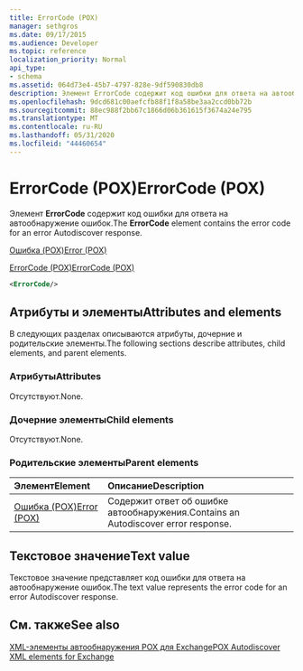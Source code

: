 ```yaml
---
title: ErrorCode (POX)
manager: sethgros
ms.date: 09/17/2015
ms.audience: Developer
ms.topic: reference
localization_priority: Normal
api_type:
- schema
ms.assetid: 064d73e4-45b7-4797-828e-9df590830db8
description: Элемент ErrorCode содержит код ошибки для ответа на автообнаружение ошибок.
ms.openlocfilehash: 9dcd681c00aefcfb88f1f8a58be3aa2ccd0bb72b
ms.sourcegitcommit: 88ec988f2bb67c1866d06b361615f3674a24e795
ms.translationtype: MT
ms.contentlocale: ru-RU
ms.lasthandoff: 05/31/2020
ms.locfileid: "44460654"
---
```

# <a name="errorcode-pox"></a><span data-ttu-id="94744-103">ErrorCode (POX)</span><span class="sxs-lookup"><span data-stu-id="94744-103">ErrorCode (POX)</span></span>

<span data-ttu-id="94744-104">Элемент **ErrorCode** содержит код ошибки для ответа на автообнаружение ошибок.</span><span class="sxs-lookup"><span data-stu-id="94744-104">The **ErrorCode** element contains the error code for an error Autodiscover response.</span></span> 
  
[<span data-ttu-id="94744-105">Ошибка (POX)</span><span class="sxs-lookup"><span data-stu-id="94744-105">Error (POX)</span></span>](error-pox.md)
  
[<span data-ttu-id="94744-106">ErrorCode (POX)</span><span class="sxs-lookup"><span data-stu-id="94744-106">ErrorCode (POX)</span></span>](errorcode-pox.md)
  
```xml
<ErrorCode/>
```

## <a name="attributes-and-elements"></a><span data-ttu-id="94744-107">Атрибуты и элементы</span><span class="sxs-lookup"><span data-stu-id="94744-107">Attributes and elements</span></span>

<span data-ttu-id="94744-108">В следующих разделах описываются атрибуты, дочерние и родительские элементы.</span><span class="sxs-lookup"><span data-stu-id="94744-108">The following sections describe attributes, child elements, and parent elements.</span></span>
  
### <a name="attributes"></a><span data-ttu-id="94744-109">Атрибуты</span><span class="sxs-lookup"><span data-stu-id="94744-109">Attributes</span></span>

<span data-ttu-id="94744-110">Отсутствуют.</span><span class="sxs-lookup"><span data-stu-id="94744-110">None.</span></span>
  
### <a name="child-elements"></a><span data-ttu-id="94744-111">Дочерние элементы</span><span class="sxs-lookup"><span data-stu-id="94744-111">Child elements</span></span>

<span data-ttu-id="94744-112">Отсутствуют.</span><span class="sxs-lookup"><span data-stu-id="94744-112">None.</span></span>
  
### <a name="parent-elements"></a><span data-ttu-id="94744-113">Родительские элементы</span><span class="sxs-lookup"><span data-stu-id="94744-113">Parent elements</span></span>

|<span data-ttu-id="94744-114">**Элемент**</span><span class="sxs-lookup"><span data-stu-id="94744-114">**Element**</span></span>|<span data-ttu-id="94744-115">**Описание**</span><span class="sxs-lookup"><span data-stu-id="94744-115">**Description**</span></span>|
|:-----|:-----|
|[<span data-ttu-id="94744-116">Ошибка (POX)</span><span class="sxs-lookup"><span data-stu-id="94744-116">Error (POX)</span></span>](error-pox.md) <br/> |<span data-ttu-id="94744-117">Содержит ответ об ошибке автообнаружения.</span><span class="sxs-lookup"><span data-stu-id="94744-117">Contains an Autodiscover error response.</span></span>  <br/> |
   
## <a name="text-value"></a><span data-ttu-id="94744-118">Текстовое значение</span><span class="sxs-lookup"><span data-stu-id="94744-118">Text value</span></span>

<span data-ttu-id="94744-119">Текстовое значение представляет код ошибки для ответа на автообнаружение ошибок.</span><span class="sxs-lookup"><span data-stu-id="94744-119">The text value represents the error code for an error Autodiscover response.</span></span>
  
## <a name="see-also"></a><span data-ttu-id="94744-120">См. также</span><span class="sxs-lookup"><span data-stu-id="94744-120">See also</span></span>



[<span data-ttu-id="94744-121">XML-элементы автообнаружения POX для Exchange</span><span class="sxs-lookup"><span data-stu-id="94744-121">POX Autodiscover XML elements for Exchange</span></span>](pox-autodiscover-xml-elements-for-exchange.md)

